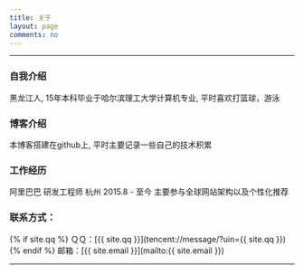 ```yaml
---
title: 关于
layout: page
comments: no
---
```


---

### 自我介绍
黑龙江人, 15年本科毕业于哈尔滨理工大学计算机专业, 平时喜欢打篮球，游泳

### 博客介绍
本博客搭建在github上, 平时主要记录一些自己的技术积累

### 工作经历
阿里巴巴 研发工程师 杭州 2015.8 - 至今 主要参与全球网站架构以及个性化推荐

### 联系方式：
{% if site.qq %}
ＱＱ：[{{ site.qq }}](tencent://message/?uin={{ site.qq }})
{% endif %}
邮箱：[{{ site.email }}](mailto:{{ site.email }})

----
